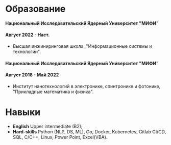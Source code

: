 # Образование
#### Национальный Исследовательский Ядерный Университет "МИФИ"
#### Август 2022 - Наст.
- Высшая инжиниринговая школа, "Информационные системы и технологии".

#### Национальный Исследовательский Ядерный Университет "МИФИ" 
#### Август 2018 - Май 2022
- Институт нанотехнологий в электронике, спинтронике и фотонике, "Прикладные математика и физика".

# Навыки
- **English** Upper intermediate (B2);
- **Hard-skills** Python (NLP, DS, ML), Go, Docker, Kubernetes, Gitlab CI/CD, SQL, C/C++, Linux, Power Point, Excel(VBA).
